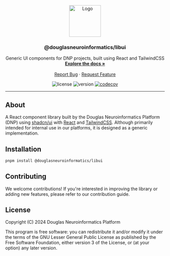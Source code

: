 <!-- PROJECT LOGO -->
<div align="center">
  <a href="https://github.com/DouglasNeuroInformatics/libui">
    <img src="https://raw.githubusercontent.com/DouglasNeuroInformatics/libui/main/src/assets/libui-logo.svg" alt="Logo" width="100" >
  </a>
  <h3 align="center">@douglasneuroinformatics/libui</h3>
  <p align="center">
    Generic UI components for DNP projects, built using React and TailwindCSS 
    <br />
    <a href="https://douglasneuroinformatics.github.io/libui">
      <strong>Explore the docs »
      </strong>
    </a>
    <br />
    <br />
    <a href="https://github.com/DouglasNeuroInformatics/libui/issues" rel="noreferrer" target="_blank">Report Bug</a>
    ·
    <a href="https://github.com/DouglasNeuroInformatics/libui/issues" rel="noreferrer" target="_blank">Request Feature</a>
  </p>
</div>

<!-- PROJECT SHIELDS -->
<div align="center">

![license](https://img.shields.io/github/license/DouglasNeuroInformatics/libui)
![version](https://img.shields.io/github/package-json/v/DouglasNeuroInformatics/libui)
[![codecov](https://codecov.io/gh/DouglasNeuroInformatics/libui/graph/badge.svg?token=t9PkBDS01T)](https://codecov.io/gh/DouglasNeuroInformatics/libui)

</div>
<hr />

## About

A React component library built by the Douglas Neuroinformatics Platform (DNP) using [shadcn/ui](https://github.com/shadcn-ui/ui) with [React](https://react.dev/) and [TailwindCSS](https://tailwindcss.com/). Although primarily intended for internal use in our platforms, it is
designed as a generic implementation.

## Installation

```sh
pnpm install @douglasneuroinformatics/libui
```

## Contributing

We welcome contributions! If you're interested in improving the library or adding new features, please refer to our contribution guide.

## License

Copyright (C) 2024 Douglas Neuroinformatics Platform

This program is free software: you can redistribute it and/or modify
it under the terms of the GNU Lesser General Public License as published by
the Free Software Foundation, either version 3 of the License, or
(at your option) any later version.
